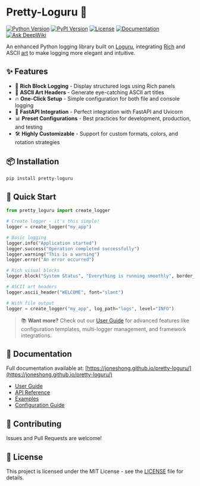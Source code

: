 # Pretty-Loguru 🎨

[![Python Version](https://img.shields.io/badge/python-3.8+-blue.svg)](https://www.python.org/downloads/)
[![PyPI Version](https://img.shields.io/pypi/v/pretty-loguru.svg)](https://pypi.org/project/pretty-loguru/)
[![License](https://img.shields.io/badge/license-MIT-green.svg)](LICENSE)
[![Documentation](https://img.shields.io/badge/docs-latest-brightgreen)](https://joneshong.github.io/pretty-loguru/)
[![Ask DeepWiki](https://deepwiki.com/badge.svg)](https://github.com/JonesHong/pretty-loguru)

An enhanced Python logging library built on [Loguru](https://github.com/Delgan/loguru), integrating [Rich](https://github.com/Textualize/rich) and ASCII [art](https://github.com/sepandhaghighi/art) to make logging more elegant and intuitive.

## ✨ Features

- 🎨 **Rich Block Logging** - Display structured logs using Rich panels
- 🎯 **ASCII Art Headers** - Generate eye-catching ASCII art titles
- 🔥 **One-Click Setup** - Simple configuration for both file and console logging
- 🚀 **FastAPI Integration** - Perfect integration with FastAPI and Uvicorn
- 📊 **Preset Configurations** - Best practices for development, production, and testing
- 🛠️ **Highly Customizable** - Support for custom formats, colors, and rotation strategies

## 📦 Installation

```bash
pip install pretty-loguru
```

## 🚀 Quick Start

```python
from pretty_loguru import create_logger

# Create logger - it's this simple!
logger = create_logger("my_app")

# Basic logging
logger.info("Application started")
logger.success("Operation completed successfully")
logger.warning("This is a warning")
logger.error("An error occurred")

# Rich visual blocks
logger.block("System Status", "Everything is running smoothly", border_style="green")

# ASCII art headers
logger.ascii_header("WELCOME", font="slant")

# With file output
logger = create_logger("my_app", log_path="logs", level="INFO")
```

> 📚 **Want more?** Check out our [User Guide](https://joneshong.github.io/pretty-loguru/) for advanced features like configuration templates, multi-logger management, and framework integrations.

## 📖 Documentation

Full documentation available at: [https://joneshong.github.io/pretty-loguru/](https://joneshong.github.io/pretty-loguru/)

- [User Guide](docs/en/guide/index.md)
- [API Reference](docs/en/api/index.md)
- [Examples](examples/README.md)
- [Configuration Guide](docs/en/guide/custom-config.md)

## 🤝 Contributing

Issues and Pull Requests are welcome!

## 📄 License

This project is licensed under the MIT License - see the [LICENSE](LICENSE) file for details.